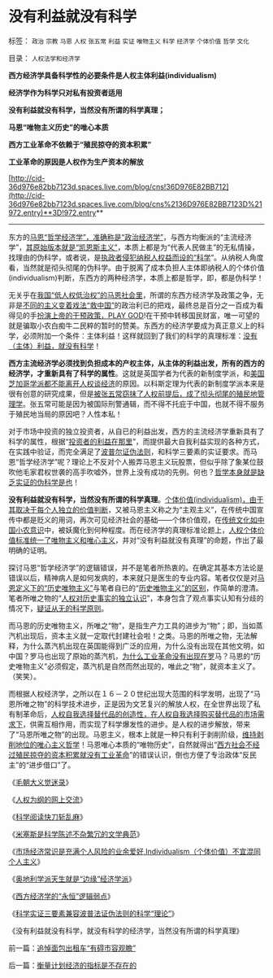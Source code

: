 # 没有利益就没有科学

标签： `政治` `宗教` `马恩` `人权` `张五常` `利益` `实证` `唯物主义` `科学` `经济学` `个体价值` `哲学` `文化` 

目录： `人权法学和经济学`

**西方经济学具备科学性的必要条件是人权主体利益(individualism)**

**经济学作为科学只对私有投资者适用**

**没有利益就没有科学，当然没有所谓的科学真理；**

**马恩“唯物主义历史”的唯心本质**

**西方工业革命不依赖于“殖民掠夺的资本积累”**

**工业革命的原因是人权作为生产资本的解放**

[http://cid-36d976e82bb7123d.spaces.live.com/blog/cns!36D976E82BB712](http://cid-36d976e82bb7123d.spaces.live.com/blog/cns%2136D976E82BB7123D%21972.entry)**3D!972.entry**

****

东方的[马恩“哲学经济学”，准确称是“政治经济学”](../../../2009/12/27/政治经济学是科学吗？计划经济的GDP是什么？.md)，与西方均衡派的“主流经济学”，[其原始版本就是“凯恩斯主义”](../../../2009/9/20/埋葬凯恩斯主义专题文章集.md)，本质上都是为“代表人民做主”的无私情操，找理由的伪科学，或者说，是[执政者侵犯纳税人权益而设的“科学](http://darthvad.blog.sohu.com/129535295.html)”。从纳税人角度看，当然就是彻头彻尾的伪科学。由于脱离了成本负担人主体即纳税人的个体价值(individualism)判断，东西方的两种经济学，本质上都是哲学，即，都是伪科学！

无关乎在[我国“低人权低治权”的马恩社会里](../../../2009/10/29/低人权和低治权的等效性，慈善的消费性质.md)，所谓的东西方经济学及政策之争，无非是[不同的主义变着戏法“救中国”](../../../2009/10/17/新的主义又来救中国.md)的政治利已的把戏，最终总是百分之一百成为看得见的手[扮演上帝的干预政策，PLAY
GOD](../../../2008/6/16/欺凌客观经济规律总是适得其反.md)!在干预中转移国民财富，唯一可望的就是骗取小农白痴牛二民粹的暂时的赞美。东西方的经济学要成为真正意义上的科学，必须附加一个条件：主体利益！这样就回到了我们的科学的真理标准：[没有（主体）利益，就没有科学](../../../2009/12/4/科学的真理标准和绝对的“真理标准”.md)！

**西方主流经济学必须找到负担成本的产权主体，从主体的利益出发，所有的西方的经济学，才重新具有了科学的属性**。这就是英国学者为代表的新制度学派，和[美国芝加哥学派都不能离开人权谈经济](../../../2009/12/30/芝加哥学派，成也不确定性，败也不确定性.md)的原因。以科斯定理为代表的新制度学派本来是很有创意的研究成果，但是[被张五常窃抹了人权前提后，成了彻头彻尾的殖民地管理学](../../../2009/7/23/张五常大师对现代经济学的贡献史无前例.md)。张五常可能是因为被国际刑警通辑，而不得不托庇于中国，也就不得不服务于殖民地当局的原因吧？人性本私！

对于市场中投资的独立投资者，从自已的利益出发，西方的主流经济学重新具有了科学的属性，根据“[投资者的利益在那里](http://blog.sina.com.cn/s/blog_5563a64d0100dfvx.html)”，而提供最大自我利益实现的各种方式，在实践中验证，而完全满足了[波普尔证伪法则](../../../2009/6/18/科学不是理论！科学三要素包含波普尔证伪原则.md)，和科学三要素的实证要求。而马恩“哲学经济学”呢？理论上不反对个人搬弄马恩主义玩股票，但似乎除了象某位鼓吹他毛家君权世袭的高手吹嘘外，世界上没有成功的先例。何也？[哲学本身就是缺乏实证的伪科学是也](../../../2009/6/6/哥德尔悖论定理，唯心哲学的恶梦.md)！

**没有利益就没有科学，当然没有所谓的科学真理**。[个体价值(individualism)，由于其取决于每个人独立的价值判断](../../../2010/3/7/Individualism（个体价值）不宜混同个人主义.md)，又被马恩主义称之为“主观主义”，在传统中国宣传中都是贬义的用词，再次可见经济社会的基础——个体价值观，在[传统文化如中国小农意识](../../../2010/2/28/中国传统文化之小农意识探讨目录集.md)中，被妖魔化到何种程度。而在经济学的真理标准论题上，[人权个体价值标准统一了唯物主义和唯心主义](http://blog.sina.com.cn/s/blog_5563a64d0100f8ud.html)，并对“没有利益就没有真理”的命题，作出了最明确的证明。

探讨马恩“哲学经济学”的逻辑错误，并不是笔者所热衷的。在确定其基本方法论是错误以后，精神病人是如何发病的，本来就只是医生的专业内容。笔者仅仅是对[马恩定义下的“历史唯物主义”](../../../2010/2/4/历史唯物主义的错误和唯心本质.md)与笔者自已的“[历史唯物主义”的区别](http://blog.sina.com.cn/s/blog_5563a64d0100d0v2.html)，作简单的澄清。笔者所唯之物的“[人权对历史事实的独立认识](../../../2009/7/4/绝对的真理存在吗？历史实证集如何认定.md)”，本身包含了观点事实认知有分歧的情况下，[疑证从无的科学原则](../../../2009/5/19/疑证与实证的精确语义，及疑证从无.md)。

而马恩的历史唯物主义，所唯之“物”，是指生产力工具的进步为“物”；即，当如蒸汽机出现后，资本主义就一定取代封建社会啦！之类。马恩的所唯之物，无法解释，为什么蒸汽机出现在英国能得到广泛的应用，为什么没有出现在其他文明，如中国？罗马也出现了原始的蒸汽机，[为什么工业革命没有出现在罗](../../../2009/11/23/生产力，工业革命和资本积累.md)马？马恩的“历史唯物主义”必须假定，蒸汽机是自然而然出现的，唯此之“物”，就资本主义了。（笑笑）。

而根据人权经济学，之所以在１６－２０世纪出现大范围的科学发明，出现了“马恩所唯之物”的科学技术进步，正是因为文艺复兴的解放人权，在全世界出现了私有制革命后，[人权自我选择替代品的创造性，在人权自我选择购买替代品的市场需求下](../../../2009/10/15/人权是生产的要素，劳动者和资本家的相生关系.md)，供需互相作用，而实现了科学爆发性的进步。是人权的进步解放，带来了“马恩所唯之物”的出现。马恩主义，根本上就是一种只有利于剥削阶级，[维持剥削地位的唯心主义哲学](../../../2009/5/9/人性本私！马列信仰和唯心主义的关系.md)！马恩唯心本质的“唯物历史”，自然就得出“[西方社会不经过殖民掠夺的资本积累就没有工业革命](../../../2009/5/31/西方列强帝国主义国家不够“哥们人道”的食腐本性.md)”的错误认识，倒也方便了专治政体“反民主”的“进步借口”了。

《[毛朝大义觉迷录](../../../2010/3/3/《大义觉迷录》监督舆论.md)》

《[人权为纲的网上交流](../../../2010/3/3/人权为纲的网上交流步骤.md)》

《[科学阅读快刀斩乱麻](../../../2010/3/7/科学阅读快刀斩乱麻.md)》

《[米塞斯是科学陈述不杂繁冗的文学典范](../../../2010/3/7/米塞斯是科学陈述不杂繁冗的文学典范.md)》

《[市场经济常识是充满个人风险的业余爱好,Individualism（个体价值）不宜混同个人主义](../../../2010/3/7/Individualism（个体价值）不宜混同个人主义.md)》

《[奥地利学派天生就是“边缘”经济学派](../../../2010/3/8/奥地利学派天生就是“边缘”经济学派.md)》

《[西方经济学的“永恒”逻辑弱点](../../../2010/3/8/西方经济学的“永恒”逻辑弱点.md)》

《[科学实证三要素兼容波普法证伪法则的科学“理论”](../../../2010/3/8/科学实证三要素兼容波普法证伪法则的科学“理论”.md)》

《没有利益就没有科学，就没有科学的经济学，当然没有所谓的科学真理》

前一篇：[追悼面包出租车“有碍市容观瞻”](../../../2010/3/9/追悼面包出租车“有碍市容观瞻”.md)

后一篇：[衡量计划经济的指标是不存在的](../../../2010/3/9/衡量计划经济的指标是不存在的.md)